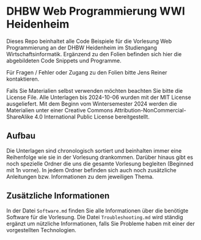 # DHBW Web Programmierung WWI Heidenheim

Dieses Repo beinhaltet alle Code Beispiele für die Vorlesung Web Programmierung an der DHBW Heidenheim im Studiengang Wirtschaftsinformatik. Ergänzend zu den Folien befinden sich hier die abgebildeten Code Snippets und Programme.

Für Fragen / Fehler oder Zugang zu den Folien bitte Jens Reiner kontaktieren.

Falls Sie Materialien selbst verwenden möchten beachten Sie bitte die License File. Alle Unterlagen bis 2024-10-06 wurden mit der MIT License ausgeliefert. Mit dem Beginn vom Wintersemester 2024 werden die Materialien unter einer Creative Commons Attribution-NonCommercial-ShareAlike 4.0 International Public License bereitgestellt.

## Aufbau

Die Unterlagen sind chronologisch sortiert und beinhalten immer eine Reihenfolge wie sie in der Vorlesung drankommen. Darüber hinaus gibt es noch spezielle Ordner die uns die gesamte Vorlesung begleiten (Beginned mit 1n vorne). In jedem Ordner befinden sich auch noch zusätzliche Anleitungen bzw. Informationen zu dem jeweiligen Thema.

## Zusätzliche Informationen

In der Datei `Software.md` finden Sie alle Informationen über die benötigte Software für die Vorlesung. Die Datei `Troubleshooting.md` wird ständig ergänzt um nützliche Informationen, falls Sie Probleme haben mit einer der vorgestellten Technologien.
